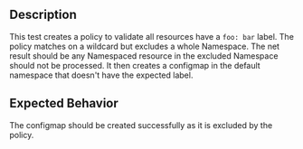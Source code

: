 ## Description

This test creates a policy to validate all resources have a `foo: bar` label.
The policy matches on a wildcard but excludes a whole Namespace.
The net result should be any Namespaced resource in the excluded Namespace should not be processed.
It then creates a configmap in the default namespace that doesn't have the expected label.


## Expected Behavior

The configmap should be created successfully as it is excluded by the policy.
